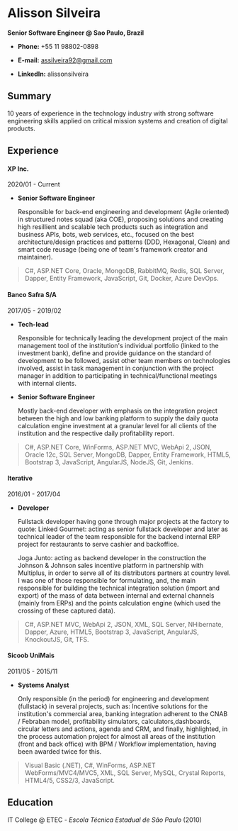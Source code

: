 
# Alisson Silveira
**Senior Software Engineer @ Sao Paulo, Brazil**

- **Phone:** +55 11 98802-0898

- **E-mail:** assilveira92@gmail.com

- **LinkedIn:** alissonsilveira


## Summary

10 years of experience in the technology industry with strong software engineering skills applied on critical mission systems and creation of digital products.


## Experience

#### XP Inc.
2020/01 - Current

  - **Senior Software Engineer**

    Responsible for back-end engineering and development (Agile oriented) in structured notes squad (aka COE), proposing solutions and creating high resillient and scalable tech products such as integration and business APIs, bots, web services, etc., focused on the best architecture/design practices and patterns (DDD, Hexagonal, Clean) and smart code reusage (being one of team's framework creator and maintainer).


> C#, ASP.NET Core, Oracle, MongoDB, RabbitMQ, Redis, SQL Server, Dapper, Entity Framework, JavaScript, Git, Docker, Azure DevOps.

#### Banco Safra S/A 
2017/05 - 2019/02

 - **Tech-lead**
   
   Responsible for technically leading the development project of the main management tool of the institution's individual portfolio (linked to the investment bank), define and provide guidance on the standard of development to be followed, assist other team members on technologies involved, assist in task management in conjunction with the project manager in addition to participating in technical/functional meetings with internal clients.
   
 - **Senior Software Engineer**
   
   Mostly back-end developer with emphasis on the integration project between the high and low banking platform to supply the daily quota calculation engine investment at a granular level for all clients of the institution and the respective daily profitability report.

> C#, ASP.NET Core, WinForms, ASP.NET MVC, WebApi 2, JSON, Oracle 12c, SQL Server, MongoDB, Dapper, Entity Framework, HTML5, Bootstrap 3, JavaScript, AngularJS, NodeJS, Git, Jenkins.

#### Iterative 
2016/01 - 2017/04

 - **Developer**
   
    Fullstack developer having gone through major projects at the factory to quote: Linked Gourmet: acting as senior fullstack developer and later as technical leader of the team responsible for the backend internal ERP project for restaurants to serve cashier and backoffice.  
    
    Joga Junto:  acting as backend developer in the construction the Johnson & Johnson sales incentive platform in partnership with Multiplus, in order to    serve all of its distributors partners at country level. I was one of    those responsible for formulating, and, the main responsible for building the technical integration solution (import and export) of the mass of data between internal and external channels (mainly from ERPs) and the points calculation engine (which used the crossing of  these captured data).

> C#, ASP.NET MVC, WebApi 2, JSON, XML, SQL Server, NHibernate, Dapper, Azure, HTML5, Bootstrap 3, JavaScript, AngularJS, KnockoutJS, Git, TFS.

#### Sicoob UniMais 
2011/05 - 2015/11

 - **Systems Analyst**
   
   Only responsible (in the period) for engineering and development (fullstack) in several projects, such as: Incentive solutions for the institution's commercial area, banking integration adherent to the CNAB / Febraban model, profitability simulators, calculators,dashboards, circular letters and actions, agenda and CRM, and finally, highlighted, in the process automation project for almost all areas of the institution (front and back office) with BPM / Workflow implementation, having been awarded twice for this.

> Visual Basic (.NET), C#, WinForms, ASP.NET WebForms/MVC4/MVC5, XML, SQL Server, MySQL, Crystal Reports, HTML4/5, CSS2/3, JavaScript.


## Education

IT College @ ETEC - *Escola Técnica Estadual de São Paulo* (2010)
